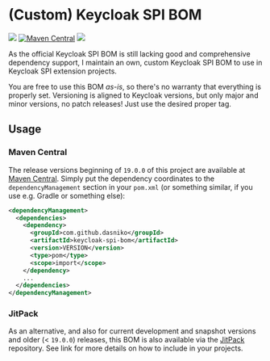 # (Custom) Keycloak SPI BOM

![](https://img.shields.io/github/license/dasniko/keycloak-spi-bom?label=License)
[![Maven Central](https://img.shields.io/maven-central/v/com.github.dasniko/keycloak-spi-bom.svg?label=Maven%20Central)](https://search.maven.org/search?q=g:%22com.github.dasniko%22%20AND%20a:%22keycloak-spi-bom%22)
![](https://img.shields.io/badge/Keycloak-24.0-blue)

As the official Keycloak SPI BOM is still lacking good and comprehensive dependency support, I maintain an own, custom Keycloak SPI BOM to use in Keycloak SPI extension projects.

You are free to use this BOM _as-is_, so there's no warranty that everything is properly set.
Versioning is aligned to Keycloak versions, but only major and minor versions, no patch releases!
Just use the desired proper tag.

## Usage

### Maven Central

The release versions beginning of `19.0.0` of this project are available at [Maven Central](https://search.maven.org/artifact/com.github.dasniko/keycloak-spi-bom).
Simply put the dependency coordinates to the `dependencyManagement` section in your `pom.xml` (or something similar, if you use e.g. Gradle or something else):

```xml
<dependencyManagement>
  <dependencies>
    <dependency>
      <groupId>com.github.dasniko</groupId>
      <artifactId>keycloak-spi-bom</artifactId>
      <version>VERSION</version>
      <type>pom</type>
      <scope>import</scope>
    </dependency>
    ...
  </dependencies>
</dependencyManagement>
```

### JitPack

As an alternative, and also for current development and snapshot versions and older (< `19.0.0`) releases, this BOM is also available via the [JitPack](https://jitpack.io/#dasniko/keycloak-spi-bom) repository.
See link for more details on how to include in your projects.
